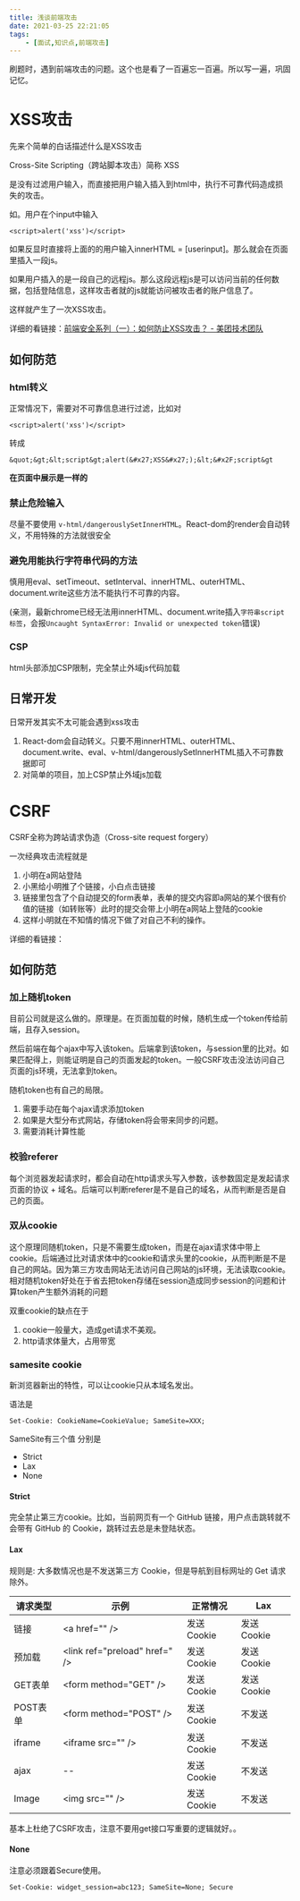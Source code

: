 ```yaml
---
title: 浅谈前端攻击 
date: 2021-03-25 22:21:05
tags: 
    - [面试,知识点,前端攻击]
---
```


刷题时，遇到前端攻击的问题。这个也是看了一百遍忘一百遍。所以写一遍，巩固记忆。

<!-- more -->

# XSS攻击

先来个简单的白话描述什么是XSS攻击

Cross-Site Scripting（跨站脚本攻击）简称 XSS

是没有过滤用户输入，而直接把用户输入插入到html中，执行不可靠代码造成损失的攻击。

如。用户在个input中输入

	<script>alert('xss')</script>

如果反显时直接将上面的的用户输入innerHTML = \[userinput\]。那么就会在页面里插入一段js。

如果用户插入的是一段自己的远程js。那么这段远程js是可以访问当前的任何数据，包括登陆信息，这样攻击者就的js就能访问被攻击者的账户信息了。

这样就产生了一次XSS攻击。

详细的看链接：[前端安全系列（一）：如何防止XSS攻击？ - 美团技术团队](https://tech.meituan.com/2018/09/27/fe-security.html)


## 如何防范

### html转义

正常情况下，需要对不可靠信息进行过滤，比如对

	<script>alert('xss')</script>
	
转成

	&quot;&gt;&lt;script&gt;alert(&#x27;XSS&#x27;);&lt;&#x2F;script&gt

**在页面中展示是一样的**

### 禁止危险输入

尽量不要使用	`v-html/dangerouslySetInnerHTML`。React-dom的render会自动转义，不用特殊的方法就很安全

### 避免用能执行字符串代码的方法

慎用用eval、setTimeout、setInterval、innerHTML、outerHTML、document.write这些方法不能执行不可靠的内容。

(亲测，最新chrome已经无法用innerHTML、document.write插入`字符串script标签`，会报`Uncaught SyntaxError: Invalid or unexpected token`错误)

### CSP

html头部添加CSP限制，完全禁止外域js代码加载

## 日常开发

日常开发其实不太可能会遇到xss攻击

1. React-dom会自动转义。只要不用innerHTML、outerHTML、document.write、eval、v-html/dangerouslySetInnerHTML插入不可靠数据即可
2. 对简单的项目，加上CSP禁止外域js加载

# CSRF

CSRF全称为跨站请求伪造（Cross-site request forgery）

一次经典攻击流程就是

1. 小明在a网站登陆
2. 小黑给小明推了个链接，小白点击链接
3. 链接里包含了个自动提交的form表单，表单的提交内容即a网站的某个很有价值的链接（如转账等）此时的提交会带上小明在a网站上登陆的cookie
4. 这样小明就在不知情的情况下做了对自己不利的操作。

详细的看链接：[](https://tech.meituan.com/2018/10/11/fe-security-csrf.html)

## 如何防范

### 加上随机token

目前公司就是这么做的。原理是。在页面加载的时候，随机生成一个token传给前端，且存入session。

然后前端在每个ajax中写入该token。后端拿到该token，与session里的比对。如果匹配得上，则能证明是自己的页面发起的token。一般CSRF攻击没法访问自己页面的js环境，无法拿到token。

随机token也有自己的局限。

1. 需要手动在每个ajax请求添加token
2. 如果是大型分布式网站，存储token将会带来同步的问题。
3. 需要消耗计算性能

### 校验referer

每个浏览器发起请求时，都会自动在http请求头写入参数，该参数固定是发起请求页面的协议 + 域名。后端可以判断referer是不是自己的域名，从而判断是否是自己的页面。

### 双从cookie

这个原理同随机token，只是不需要生成token，而是在ajax请求体中带上cookie。后端通过比对请求体中的cookie和请求头里的cookie，从而判断是不是自己的网站。因为第三方攻击网站无法访问自己网站的js环境，无法读取cookie。相对随机token好处在于省去把token存储在session造成同步session的问题和计算token产生额外消耗的问题

双重cookie的缺点在于

1. cookie一般量大，造成get请求不美观。
2. http请求体量大，占用带宽

### samesite cookie

新浏览器新出的特性，可以让cookie只从本域名发出。

语法是

	Set-Cookie: CookieName=CookieValue; SameSite=XXX;
	
SameSite有三个值 分别是

* Strict
* Lax
* None

#### Strict

完全禁止第三方cookie。比如，当前网页有一个 GitHub 链接，用户点击跳转就不会带有 GitHub 的 Cookie，跳转过去总是未登陆状态。

#### Lax

规则是: 大多数情况也是不发送第三方 Cookie，但是导航到目标网址的 Get 请求除外。

| 请求类型 | 示例          | 正常情况   | Lax        |
| -------- | ------------- | ---------- | ---------- |
| 链接     | <a href="" \/> | 发送Cookie | 发送Cookie |
| 预加载   | <link ref="preload" href=" \/>  |  发送Cookie  | 发送Cookie|
| GET表单  | <form method="GET" \/> | 发送Cookie |  发送Cookie  |
| POST表单  |   <form method="POST" \/>  | 发送Cookie  | 不发送  |
| iframe | <iframe src="" \/>  | 发送Cookie |       不发送     |
| ajax  |   --   |   发送Cookie |    不发送        |
| Image |    <img src="" \/>           |发送Cookie |     不发送     |

基本上杜绝了CSRF攻击，注意不要用get接口写重要的逻辑就好。。

#### None

注意必须跟着Secure使用。

	Set-Cookie: widget_session=abc123; SameSite=None; Secure

